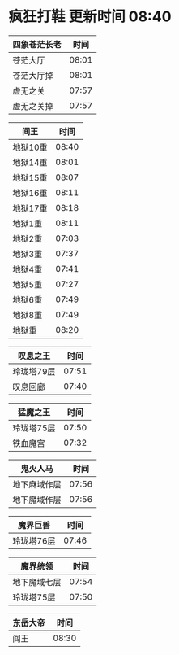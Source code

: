 # 疯狂打鞋 更新时间 08:40

| 四象苍茫长老   | 时间    |
|--------|-------|
| 苍茫大厅 | 08:01 |
| 苍茫大厅掉 | 08:01 |
| 虚无之关 | 07:57 |
| 虚无之关掉 | 07:57 |

| 间王   | 时间    |
|--------|-------|
| 地狱10重 | 08:40 |
| 地狱14重 | 08:01 |
| 地狱15重 | 08:07 |
| 地狱16重 | 08:11 |
| 地狱17重 | 08:18 |
| 地狱1重 | 08:11 |
| 地狱2重 | 07:03 |
| 地狱3重 | 07:37 |
| 地狱4重 | 07:41 |
| 地狱5重 | 07:27 |
| 地狱6重 | 07:49 |
| 地狱8重 | 07:49 |
| 地狱重 | 08:20 |

| 叹息之王   | 时间    |
|--------|-------|
| 玲珑塔79层 | 07:51 |
| 叹息回廊 | 07:40 |

| 猛魔之王   | 时间    |
|--------|-------|
| 玲珑塔75层 | 07:50 |
| 铁血魔宫 | 07:32 |

| 鬼火人马   | 时间    |
|--------|-------|
| 地下麻域作层 | 07:56 |
| 地下魔域作层 | 07:56 |

| 魔界巨兽   | 时间    |
|--------|-------|
| 玲珑塔76层 | 07:46 |

| 魔界统领   | 时间    |
|--------|-------|
| 地下魔域七层 | 07:54 |
| 玲珑塔75层 | 07:50 |

| 东岳大帝   | 时间    |
|--------|-------|
| 阎王 | 08:30 |